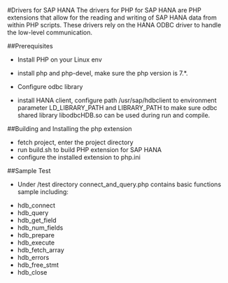#Drivers for SAP HANA
The drivers for PHP for SAP HANA are PHP extensions that allow for the 
reading and writing of SAP HANA data from within PHP scripts. These drivers 
rely on the HANA ODBC driver to handle the low-level communication.

##Prerequisites
* Install PHP on your Linux env
 - install php and php-devel, make sure the php version is 7.*.
* Configure odbc library
 - install HANA client, configure path /usr/sap/hdbclient to environment parameter LD_LIBRARY_PATH and LIBRARY_PATH to make 
   sure odbc shared library libodbcHDB.so can be used during run and compile.

##Building and Installing the php extension
* fetch project, enter the project directory
* run build.sh to build PHP extension for SAP HANA
* configure the installed extension to php.ini

##Sample Test 
* Under /test directory connect_and_query.php contains basic functions sample including:
 - hdb_connect 
 - hdb_query
 - hdb_get_field
 - hdb_num_fields
 - hdb_prepare
 - hdb_execute
 - hdb_fetch_array
 - hdb_errors
 - hdb_free_stmt
 - hdb_close
